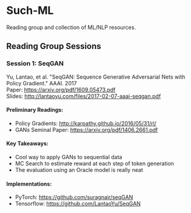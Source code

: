 # Such-ML
Reading group and collection of ML/NLP resources.

## Reading Group Sessions
### Session 1: SeqGAN
Yu, Lantao, et al. "SeqGAN: Sequence Generative Adversarial Nets with Policy Gradient." AAAI. 2017     
Paper: https://arxiv.org/pdf/1609.05473.pdf      
Slides: http://lantaoyu.com/files/2017-02-07-aaai-seqgan.pdf       

#### Preliminary Readings: 
* Policy Gradients: http://karpathy.github.io/2016/05/31/rl/
* GANs Seminal Paper: https://arxiv.org/pdf/1406.2661.pdf

#### Key Takeaways:
* Cool way to apply GANs to sequential data
* MC Search to estimate reward at each step of token generation
* The evaluation using an Oracle model is really neat

#### Implementations:
* PyTorch: https://github.com/suragnair/seqGAN
* Tensorflow: https://github.com/LantaoYu/SeqGAN
